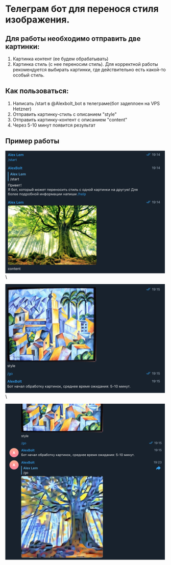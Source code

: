# Телеграм бот для перенося стиля изображения.

## Для работы необходимо отправить две картинки:
1. Картинка контент (ее будем обрабатывать)
2. Картинка стиль (с нее переносим стиль). 
Для корректной работы рекомендуется выбирать картинки, где действительно есть какой-то особый стиль.

## Как пользоваться:

1. Написать /start в @Alexbolt_bot в телеграме(бот задеплоен на VPS Hetzner)
2. Отправить картинку-стиль с описанием "style"
3. Отправить картинку-контент с описанием "content"
4. Через 5-10 минут появится результат

## Пример работы
<img src="https://github.com/alex-lem/DataScience/blob/master/tg_style_transfer_bot/images/example1.png" width="500px"></img>\

 <img src="https://github.com/alex-lem/DataScience/blob/master/tg_style_transfer_bot/images/example2.png" width="500px"></img>\  

 <img src="https://github.com/alex-lem/DataScience/blob/master/tg_style_transfer_bot/images/example3.png" width="500px"></img>
